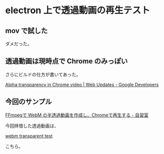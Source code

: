 # electron 上で透過動画の再生テスト

## mov で試した

ダメだった。

## 透過動画は現時点で Chrome のみっぽい

さらにビルドの仕方が書いてあった。

[Alpha transparency in Chrome video | Web Updates - Google Developers](https://developers.google.com/web/updates/2013/07/Alpha-transparency-in-Chrome-video)

## 今回のサンプル

[FFmpegで WebM の半透過動画を作成し、Chromeで再生する - 自習室](http://izmiz.hateblo.jp/entry/2015/01/09/214817)

今回拝借した透過動画は、

[webm transparent test](http://www.izmiz.me/webmTransparent/)

こちら。